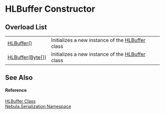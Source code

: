 # HLBuffer Constructor


## Overload List
<table>
<tr>
<td><a href="M_Nebula_Serialization_HLBuffer__ctor">HLBuffer()</a></td>
<td>Initializes a new instance of the <a href="T_Nebula_Serialization_HLBuffer">HLBuffer</a> class</td></tr>
<tr>
<td><a href="M_Nebula_Serialization_HLBuffer__ctor_1">HLBuffer(Byte[])</a></td>
<td>Initializes a new instance of the <a href="T_Nebula_Serialization_HLBuffer">HLBuffer</a> class</td></tr>
</table>

## See Also


#### Reference
<a href="T_Nebula_Serialization_HLBuffer">HLBuffer Class</a>  
<a href="N_Nebula_Serialization">Nebula.Serialization Namespace</a>  
